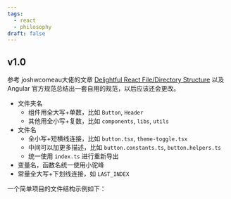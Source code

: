 ```yaml
---
tags:
  - react
  - philosophy
draft: false
---
```


## v1.0

参考 joshwcomeau大佬的文章 [Delightful React File/Directory Structure](https://www.joshwcomeau.com/react/file-structure/) 以及 Angular 官方规范总结出一套自用的规范，以后应该还会更改。

- 文件夹名
	- 组件用全大写+单数，比如 `Button`, `Header`
	- 其他用全小写+复数，比如 `components`, `libs`, `utils`
- 文件名
	- 全小写+短横线连接，比如 `button.tsx`, `theme-toggle.tsx`
	- 中间可以加更多描述，比如 `button.constants.ts`, `button.helpers.ts`
	- 统一使用 `index.ts` 进行重新导出
- 变量名，函数名统一使用小驼峰
- 常量全大写+下划线连接，如 `LAST_INDEX`

一个简单项目的文件结构示例如下：
